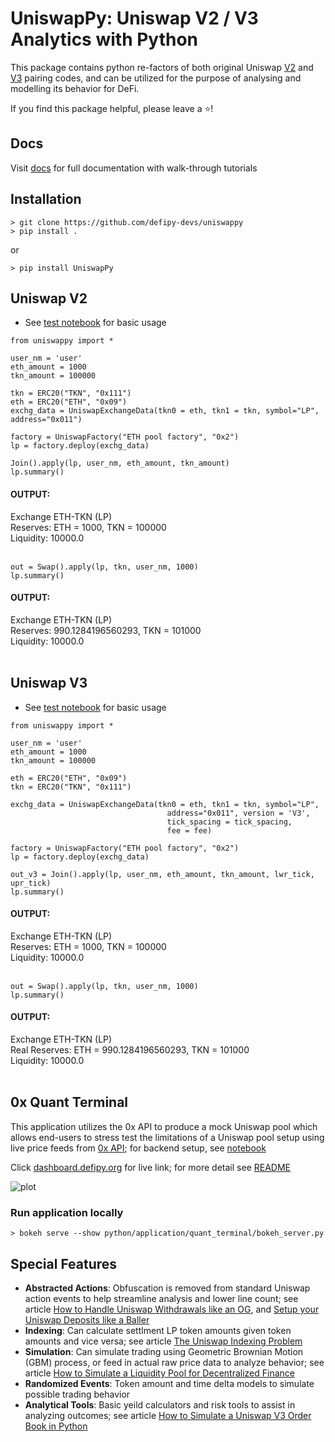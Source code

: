 # UniswapPy: Uniswap V2 / V3 Analytics with Python
This package contains python re-factors of both original Uniswap [V2](https://github.com/Uniswap/v2-core/blob/master/contracts/UniswapV2Pair.sol) and [V3](https://github.com/Uniswap/v3-core/blob/main/contracts/UniswapV3Pool.sol)
pairing codes, and can be utilized for the purpose of analysing and modelling its behavior for DeFi. 

If you find this package helpful, please leave a ⭐!

## Docs
Visit [docs](https://defipy.org) for full documentation with walk-through 
tutorials

## Installation 
```
> git clone https://github.com/defipy-devs/uniswappy
> pip install .
```
or
```
> pip install UniswapPy
```

## Uniswap V2

* See [test notebook](https://github.com/defipy-devs/uniswappy/blob/main/notebooks/tutorials/basic.ipynb) 
for basic usage

```
from uniswappy import *

user_nm = 'user'
eth_amount = 1000
tkn_amount = 100000

tkn = ERC20("TKN", "0x111")
eth = ERC20("ETH", "0x09")
exchg_data = UniswapExchangeData(tkn0 = eth, tkn1 = tkn, symbol="LP", address="0x011")

factory = UniswapFactory("ETH pool factory", "0x2")
lp = factory.deploy(exchg_data)

Join().apply(lp, user_nm, eth_amount, tkn_amount)
lp.summary()
```

#### OUTPUT:
Exchange ETH-TKN (LP) <br/>
Reserves: ETH = 1000, TKN = 100000 <br/>
Liquidity: 10000.0 <br/><br/> 

```
out = Swap().apply(lp, tkn, user_nm, 1000)
lp.summary()
```

#### OUTPUT:
Exchange ETH-TKN (LP) <br/>
Reserves: 990.1284196560293, TKN = 101000 <br/>
Liquidity: 10000.0 <br/><br/> 


## Uniswap V3

* See [test notebook](https://github.com/defipy-devs/uniswappy/blob/main/notebooks/tutorials/uniswap_v3.ipynb) 
for basic usage

```
from uniswappy import *

user_nm = 'user'
eth_amount = 1000
tkn_amount = 100000

eth = ERC20("ETH", "0x09")
tkn = ERC20("TKN", "0x111")

exchg_data = UniswapExchangeData(tkn0 = eth, tkn1 = tkn, symbol="LP", 
                                   address="0x011", version = 'V3', 
                                   tick_spacing = tick_spacing, 
                                   fee = fee)

factory = UniswapFactory("ETH pool factory", "0x2")
lp = factory.deploy(exchg_data)

out_v3 = Join().apply(lp, user_nm, eth_amount, tkn_amount, lwr_tick, upr_tick)
lp.summary()
```

#### OUTPUT:
Exchange ETH-TKN (LP) <br/>
Reserves: ETH = 1000, TKN = 100000 <br/>
Liquidity: 10000.0 <br/><br/> 

```
out = Swap().apply(lp, tkn, user_nm, 1000)
lp.summary()
```

#### OUTPUT:
Exchange ETH-TKN (LP) <br/>
Real Reserves: ETH = 990.1284196560293, TKN = 101000 <br/>
Liquidity: 10000.0 <br/><br/> 


## 0x Quant Terminal

This application utilizes the 0x API to produce a mock Uniswap pool which allows end-users to stress test
the limitations of a Uniswap pool setup using live price feeds from [0x API](https://0x.org); for backend setup, see 
[notebook](https://github.com/defipy-devs/uniswappy/blob/main/notebooks/tutorials/quant_terminal.ipynb) 

Click [dashboard.defipy.org](https://dashboard.defipy.org/) for live link; for more detail see 
[README](https://github.com/defipy-devs/uniswappy/tree/main/python/application/quant_terminal#readme) 

![plot](./doc/quant_terminal/screenshot.png)

### Run application locally  

```
> bokeh serve --show python/application/quant_terminal/bokeh_server.py
```

## Special Features
 * **Abstracted Actions**: Obfuscation is removed from standard Uniswap 
action events to help streamline analysis and lower line count; see 
article [How to Handle Uniswap Withdrawals like an 
OG](https://medium.com/coinmonks/handle-uniswap-withdrawals-like-an-og-389fe74be18c), 
and [Setup your Uniswap Deposits like a 
Baller](https://medium.com/coinmonks/setup-your-uniswap-deposits-like-a-baller-b99340ea302f)
 * **Indexing**: Can calculate settlment LP token amounts given token 
amounts and vice versa; see article [The Uniswap Indexing 
Problem](https://medium.com/datadriveninvestor/the-uniswap-indexing-problem-8078b8b110fc)
 * **Simulation**: Can simulate trading using Geometric Brownian Motion 
(GBM) process, or feed in actual raw price data to analyze behavior; see 
article [How to Simulate a Liquidity Pool for Decentralized 
Finance](https://medium.com/@icmoore/simulating-a-liquidity-pool-for-decentralized-finance-6f357ec8564b)
 * **Randomized Events**: Token amount and time delta models to simulate 
possible trading behavior
 * **Analytical Tools**: Basic yeild calculators and risk tools to assist 
in analyzing outcomes; see 
article [How to Simulate a Uniswap V3 Order Book in Python](https://medium.com/datadriveninvestor/how-to-simulate-a-uniswap-v3-order-book-in-python-149480d12305)
 
 


